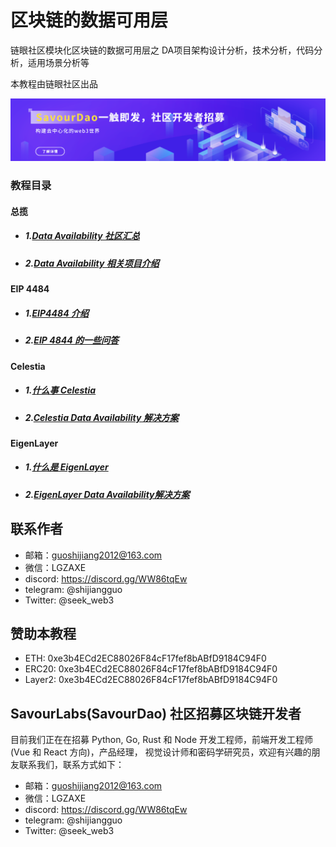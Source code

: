# 区块链的数据可用层

链眼社区模块化区块链的数据可用层之 DA项目架构设计分析，技术分析，代码分析，适用场景分析等

本教程由链眼社区出品

[![savourlabs](https://github.com/0xchaineye/chaineye-blockchain-interview/blob/main/images/pic_chang.png)](https://github.com/savour-labs)


### 教程目录

#### 总揽

- ##### 1.[Data Availability 社区汇总](https://github.com/0xchaineye/chaineye-data-availability/blob/main/00-community/readme.md)
- ##### 2.[Data Availability 相关项目介绍](https://github.com/0xchaineye/chaineye-data-availability/tree/main/01-introduce#readme)

#### EIP 4484

- ##### 1.[EIP4484 介绍](https://github.com/0xchaineye/chaineye-data-availability/tree/main/02-what-is-eip4484#readme)
- ##### 2.[EIP 4844 的一些问答](https://github.com/0xchaineye/chaineye-data-availability/tree/main/03-eip4484-qs#readme)

#### Celestia

- ##### 1.[什么事 Celestia]()
- ##### 2.[Celestia Data Availability 解决方案]()

#### EigenLayer

- ##### 1.[什么是 EigenLayer]()
- ##### 2.[EigenLayer Data Availability解决方案]()


## 联系作者

- 邮箱：guoshijiang2012@163.com
- 微信：LGZAXE
- discord: https://discord.gg/WW86tqEw
- telegram: @shijiangguo
- Twitter: @seek_web3

## 赞助本教程

- ETH: 0xe3b4ECd2EC88026F84cF17fef8bABfD9184C94F0
- ERC20: 0xe3b4ECd2EC88026F84cF17fef8bABfD9184C94F0
- Layer2: 0xe3b4ECd2EC88026F84cF17fef8bABfD9184C94F0


## SavourLabs(SavourDao) 社区招募区块链开发者

目前我们正在在招募 Python, Go, Rust 和 Node 开发工程师，前端开发工程师(Vue 和 React 方向)，产品经理， 视觉设计师和密码学研究员，欢迎有兴趣的朋友联系我们，联系方式如下：

- 邮箱：guoshijiang2012@163.com
- 微信：LGZAXE
- discord: https://discord.gg/WW86tqEw
- telegram: @shijiangguo
- Twitter: @seek_web3


